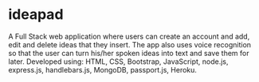 # ideapad
A Full Stack web application where users can create an account and add, edit and delete ideas that they insert. The app also uses voice recognition so that the user can turn his/her spoken ideas into text and save them for later.
Developed using: HTML, CSS, Bootstrap, JavaScript, node.js, express.js,
handlebars.js, MongoDB, passport.js, Heroku.
